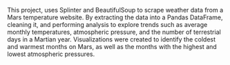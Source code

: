 This project, uses Splinter and BeautifulSoup to scrape weather data from a Mars temperature website. 
By extracting the data into a Pandas DataFrame, cleaning it, and performing analysis to explore trends such as average monthly temperatures, atmospheric pressure, and the number of terrestrial days in a Martian year. 
Visualizations were created to identify the coldest and warmest months on Mars, as well as the months with the highest and lowest atmospheric pressures.
